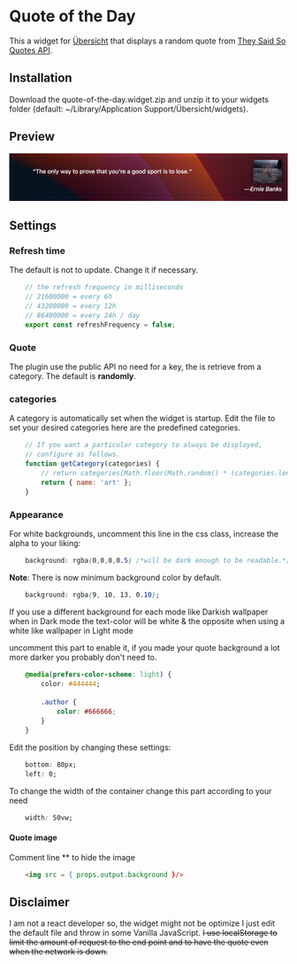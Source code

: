 # Quote of the Day

This a widget for [Übersïcht](http://tracesof.net/uebersicht/) that displays a random quote from [They Said So Quotes API](https://theysaidso.com/api/).

## Installation

Download the quote-of-the-day.widget.zip and unzip it to your widgets folder (default: ~/Library/Application Support/Übersicht/widgets).

## Preview

![quote-of-the-day.widget preview](screenshot.png)

## Settings

### Refresh time

The default is not to update. Change it if necessary.

```js
    // the refresh frequency in milliseconds
    // 21600000 = every 6h
    // 43200000 = every 12h
    // 86400000 = every 24h / day
    export const refreshFrequency = false;
````

### Quote

The plugin use the public API no need for a key, the is retrieve from a category. The default is **randomly**.

### categories

A category is automatically set when the widget is startup.
Edit the file to set your desired categories
here are the predefined categories.

```js
    // If you want a particular category to always be displayed,
    // configure as follows.
    function getCategory(categories) {
        // return categories[Math.floor(Math.random() * (categories.length))];
        return { name: 'art' };
    }
````

### Appearance

For white backgrounds, uncomment this line in the css class, increase the alpha to your liking:

```css
    background: rgba(0,0,0,0.5) /*will be dark enough to be readable.*/
````

**Note**: There is now minimum background color by default.

```css
    background: rgba(9, 10, 13, 0.10);
````

If you use a different background for each mode like Darkish wallpaper when in Dark mode the text-color will be white & the opposite when using a white like wallpaper in Light mode

uncomment this part to enable it, if you made your quote background a lot more darker you probably don't need to.

```css
    @media(prefers-color-scheme: light) {
        color: #444444;

        .author {
            color: #666666;
        }
    }
````

Edit the position by changing these settings:

```css
    bottom: 80px;
    left: 0; 
````

To change the width of the container change this part according to your need

```css
    width: 50vw;
````

#### Quote image

Comment line ** to hide the image

```html
    <img src = { props.output.background }/>
````

## Disclaimer

I am not a react developer so, the widget might not be optimize I just edit the default file and throw in some Vanilla JavaScript.
~~I use localStorage to limit the amount of request to the end point and to have the quote even when the network is down.~~
